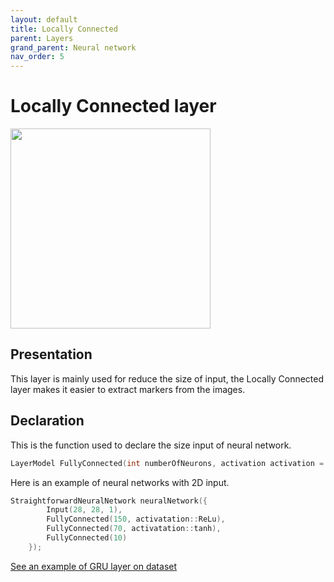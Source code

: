 ```yaml
---
layout: default
title: Locally Connected
parent: Layers
grand_parent: Neural network
nav_order: 5
---
```


# Locally Connected layer
<p>
    <img src="{{site.baseurl}}/assets/images/neural_network/localluyconnected.gif" att="Convolutionnal layer" width="320px" class="center"/>
</p>

## Presentation
This layer is mainly used for reduce the size of input, the Locally Connected layer makes it easier to extract markers from the images. 
## Declaration 
This is the function used to declare the size input of neural network.
```cpp
LayerModel FullyConnected(int numberOfNeurons, activation activation = activation::sigmoid);
```
Here is an example of neural networks with 2D input.
```cpp
StraightforwardNeuralNetwork neuralNetwork({
        Input(28, 28, 1),
        FullyConnected(150, activatation::ReLu),
        FullyConnected(70, activatation::tanh),
        FullyConnected(10)
    });
```
[See an example of GRU layer on dataset]({{site.baseurl}}/examples/Wine.html)